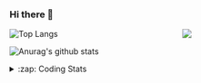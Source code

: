 ### Hi there 👋

<!--
**tao8687/tao8687** is a ✨ _special_ ✨ repository because its `README.md` (this file) appears on your GitHub profile.

Here are some ideas to get you started:

- 🔭 I’m currently working on ...
- 🌱 I’m currently learning ...
- 👯 I’m looking to collaborate on ...
- 🤔 I’m looking for help with ...
- 💬 Ask me about ...
- 📫 How to reach me: ...
- 😄 Pronouns: ...
- ⚡ Fun fact: ...
-->

<img align='right' src="https://media.giphy.com/media/M9gbBd9nbDrOTu1Mqx/giphy.gif" width="200">

  
![Top Langs](https://github-readme-stats.vercel.app/api/top-langs/?username=tao8687&layout=compact&title_color=23238E&text_color=A67D3D)

![Anurag's github stats](https://github-readme-stats.vercel.app/api?username=tao8687&show_icons=true&&text_color=A67D3D&title_color=23238E&show_icons=false&count_private=true&hide=stars)

<details>
  <summary>:zap: Coding Stats</summary>
  <b>
<!--START_SECTION:waka-->
![Code Time](http://img.shields.io/badge/Code%20Time-0%20secs-blue)

![Profile Views](http://img.shields.io/badge/Profile%20Views-2-blue)

**🐱 My GitHub Data** 

> 🏆 167 Contributions in the Year 2022
 > 
> 📦 1.4 MB Used in GitHub's Storage 
 > 
> 🚫 Not Opted to Hire
 > 
> 📜 55 Public Repositories 
 > 
> 🔑 24 Private Repositories  
 > 
**I'm an Early 🐤** 

```text
🌞 Morning    107 commits    ██████████████████░░░░░░░   74.31% 
🌆 Daytime    11 commits     ██░░░░░░░░░░░░░░░░░░░░░░░   7.64% 
🌃 Evening    26 commits     ████░░░░░░░░░░░░░░░░░░░░░   18.06% 
🌙 Night      0 commits      ░░░░░░░░░░░░░░░░░░░░░░░░░   0.0%

```
📅 **I'm Most Productive on Monday** 

```text
Monday       32 commits     █████░░░░░░░░░░░░░░░░░░░░   22.22% 
Tuesday      24 commits     ████░░░░░░░░░░░░░░░░░░░░░   16.67% 
Wednesday    27 commits     ████░░░░░░░░░░░░░░░░░░░░░   18.75% 
Thursday     18 commits     ███░░░░░░░░░░░░░░░░░░░░░░   12.5% 
Friday       15 commits     ██░░░░░░░░░░░░░░░░░░░░░░░   10.42% 
Saturday     14 commits     ██░░░░░░░░░░░░░░░░░░░░░░░   9.72% 
Sunday       14 commits     ██░░░░░░░░░░░░░░░░░░░░░░░   9.72%

```


📊 **This Week I Spent My Time On** 

```text
⌚︎ Time Zone: Asia/Shanghai

💬 Programming Languages: 
C++                      3 hrs 3 mins        █████████░░░░░░░░░░░░░░░░   38.5% 
Makefile                 2 hrs 4 mins        ██████░░░░░░░░░░░░░░░░░░░   26.08% 
Markdown                 1 hr 3 mins         ███░░░░░░░░░░░░░░░░░░░░░░   13.36% 
C                        55 mins             ███░░░░░░░░░░░░░░░░░░░░░░   11.66% 
Bash                     45 mins             ██░░░░░░░░░░░░░░░░░░░░░░░   9.6%

🔥 Editors: 
VS Code                  7 hrs 56 mins       █████████████████████████   100.0%

🐱‍💻 Projects: 
vc0768                   3 hrs 34 mins       ███████████░░░░░░░░░░░░░░   45.03% 
samples                  3 hrs 14 mins       ██████████░░░░░░░░░░░░░░░   40.73% 
vimicro                  53 mins             ██░░░░░░░░░░░░░░░░░░░░░░░   11.32% 
vc07681                  12 mins             ░░░░░░░░░░░░░░░░░░░░░░░░░   2.71% 
VC0768_SDK_V3.0.0.18.3   0 secs              ░░░░░░░░░░░░░░░░░░░░░░░░░   0.21%

💻 Operating System: 
Linux                    7 hrs 56 mins       █████████████████████████   100.0%

```

**I Mostly Code in Python** 

```text
Python                   9 repos             ████████░░░░░░░░░░░░░░░░░   32.14% 
C                        6 repos             █████░░░░░░░░░░░░░░░░░░░░   21.43% 
C++                      5 repos             ████░░░░░░░░░░░░░░░░░░░░░   17.86% 
Shell                    2 repos             █░░░░░░░░░░░░░░░░░░░░░░░░   7.14% 
JavaScript               2 repos             █░░░░░░░░░░░░░░░░░░░░░░░░   7.14%

```


**Timeline**

![Chart not found](https://raw.githubusercontent.com/tao8687/tao8687/master/charts/bar_graph.png) 


 Last Updated on 15/06/2022 02:03:27 UTC
<!--END_SECTION:waka-->
</details>
